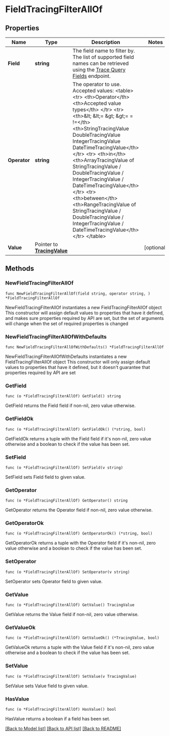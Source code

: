 # FieldTracingFilterAllOf

## Properties

Name | Type | Description | Notes
------------ | ------------- | ------------- | -------------
**Field** | **string** | The field name to filter by. The list of supported field names can be retrieved using the [Trace Query Fields](#operation/getTraceQueryFields) endpoint. | 
**Operator** | **string** | The operator to use. Accepted values:   &lt;table&gt;     &lt;tr&gt;       &lt;th&gt;Operator&lt;/th&gt;       &lt;th&gt;Accepted value types&lt;/th&gt;     &lt;/tr&gt;     &lt;tr&gt;       &lt;th&gt;&amp;lt; &amp;lt;&#x3D; &amp;gt; &amp;gt;&#x3D; &#x3D; !&#x3D;&lt;/th&gt;       &lt;th&gt;StringTracingValue DoubleTracingValue IntegerTracingValue DateTimeTracingValue&lt;/th&gt;     &lt;/tr&gt;     &lt;tr&gt;       &lt;th&gt;in&lt;/th&gt;       &lt;th&gt;ArrayTracingValue of StringTracingValue / DoubleTracingValue / IntegerTracingValue / DateTimeTracingValue&lt;/th&gt;     &lt;/tr&gt;     &lt;tr&gt;       &lt;th&gt;between&lt;/th&gt;       &lt;th&gt;RangeTracingValue of StringTracingValue / DoubleTracingValue / IntegerTracingValue / DateTimeTracingValue&lt;/th&gt;     &lt;/tr&gt;   &lt;/table&gt; | 
**Value** | Pointer to [**TracingValue**](TracingValue.md) |  | [optional] 

## Methods

### NewFieldTracingFilterAllOf

`func NewFieldTracingFilterAllOf(field string, operator string, ) *FieldTracingFilterAllOf`

NewFieldTracingFilterAllOf instantiates a new FieldTracingFilterAllOf object
This constructor will assign default values to properties that have it defined,
and makes sure properties required by API are set, but the set of arguments
will change when the set of required properties is changed

### NewFieldTracingFilterAllOfWithDefaults

`func NewFieldTracingFilterAllOfWithDefaults() *FieldTracingFilterAllOf`

NewFieldTracingFilterAllOfWithDefaults instantiates a new FieldTracingFilterAllOf object
This constructor will only assign default values to properties that have it defined,
but it doesn't guarantee that properties required by API are set

### GetField

`func (o *FieldTracingFilterAllOf) GetField() string`

GetField returns the Field field if non-nil, zero value otherwise.

### GetFieldOk

`func (o *FieldTracingFilterAllOf) GetFieldOk() (*string, bool)`

GetFieldOk returns a tuple with the Field field if it's non-nil, zero value otherwise
and a boolean to check if the value has been set.

### SetField

`func (o *FieldTracingFilterAllOf) SetField(v string)`

SetField sets Field field to given value.


### GetOperator

`func (o *FieldTracingFilterAllOf) GetOperator() string`

GetOperator returns the Operator field if non-nil, zero value otherwise.

### GetOperatorOk

`func (o *FieldTracingFilterAllOf) GetOperatorOk() (*string, bool)`

GetOperatorOk returns a tuple with the Operator field if it's non-nil, zero value otherwise
and a boolean to check if the value has been set.

### SetOperator

`func (o *FieldTracingFilterAllOf) SetOperator(v string)`

SetOperator sets Operator field to given value.


### GetValue

`func (o *FieldTracingFilterAllOf) GetValue() TracingValue`

GetValue returns the Value field if non-nil, zero value otherwise.

### GetValueOk

`func (o *FieldTracingFilterAllOf) GetValueOk() (*TracingValue, bool)`

GetValueOk returns a tuple with the Value field if it's non-nil, zero value otherwise
and a boolean to check if the value has been set.

### SetValue

`func (o *FieldTracingFilterAllOf) SetValue(v TracingValue)`

SetValue sets Value field to given value.

### HasValue

`func (o *FieldTracingFilterAllOf) HasValue() bool`

HasValue returns a boolean if a field has been set.


[[Back to Model list]](../README.md#documentation-for-models) [[Back to API list]](../README.md#documentation-for-api-endpoints) [[Back to README]](../README.md)


